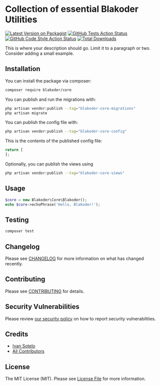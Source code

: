 # Collection of essential Blakoder Utilities

[![Latest Version on Packagist](https://img.shields.io/packagist/v/blakoder/core.svg?style=flat-square)](https://packagist.org/packages/blakoder/core)
[![GitHub Tests Action Status](https://img.shields.io/github/actions/workflow/status/blakoder/blakoder-core/run-tests.yml?branch=main\&label=tests\&style=flat-square)](https://github.com/blakoder/blakoder-core/actions?query=workflow%3Arun-tests+branch%3Amain)
[![GitHub Code Style Action Status](https://img.shields.io/github/actions/workflow/status/blakoder/blakoder-core/fix-php-code-style-issues.yml?branch=main\&label=code%20style\&style=flat-square)](https://github.com/blakoder/blakoder-core/actions?query=workflow%3A"Fix+PHP+code+style+issues"+branch%3Amain)
[![Total Downloads](https://img.shields.io/packagist/dt/blakoder/core.svg?style=flat-square)](https://packagist.org/packages/blakoder/core)

This is where your description should go. Limit it to a paragraph or two. Consider adding a small example.

## Installation

You can install the package via composer:

```bash
composer require blakoder/core
```

You can publish and run the migrations with:

```bash
php artisan vendor:publish --tag="blakoder-core-migrations"
php artisan migrate
```

You can publish the config file with:

```bash
php artisan vendor:publish --tag="blakoder-core-config"
```

This is the contents of the published config file:

```php
return [
];
```

Optionally, you can publish the views using

```bash
php artisan vendor:publish --tag="blakoder-core-views"
```

## Usage

```php
$core = new Blakoder\Core\Blakoder();
echo $core->echoPhrase('Hello, Blakoder!');
```

## Testing

```bash
composer test
```

## Changelog

Please see [CHANGELOG](CHANGELOG.md) for more information on what has changed recently.

## Contributing

Please see [CONTRIBUTING](CONTRIBUTING.md) for details.

## Security Vulnerabilities

Please review [our security policy](../../security/policy) on how to report security vulnerabilities.

## Credits

* [Ivan Sotelo](https://github.com/Blakoder)
* [All Contributors](../../contributors)

## License

The MIT License (MIT). Please see [License File](LICENSE.md) for more information.
